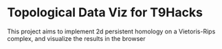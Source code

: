 # Topological Data Viz for T9Hacks

This project aims to implement 2d persistent homology on a Vietoris-Rips complex, and visualize the results in the browser